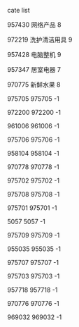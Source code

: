 cate list

957430 网络产品 8

972219 洗护清洁用具 9

957428 电脑整机 9

957347 居室电器 7

970775 新鲜水果 8

975705 975705 -1

972200 972200 -1

961006 961006 -1

975706 975706 -1

958104 958104 -1

970778 970778 -1

975702 975702 -1

975708 975708 -1

975701 975701 -1

5057 5057 -1

975709 975709 -1

955035 955035 -1

975707 975707 -1

975703 975703 -1

957718 957718 -1

970776 970776 -1

969032 969032 -1

